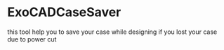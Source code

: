 # ExoCADCaseSaver
this tool help you to save your case while designing if you lost your case due to power cut 

